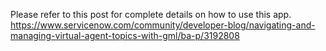 Please refer to this post for complete details on how to use this app.
https://www.servicenow.com/community/developer-blog/navigating-and-managing-virtual-agent-topics-with-gml/ba-p/3192808
